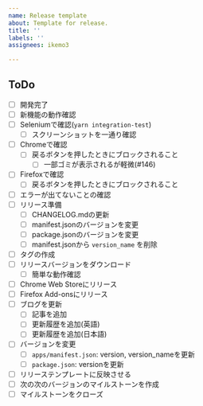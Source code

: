 ```yaml
---
name: Release template
about: Template for release.
title: ''
labels: ''
assignees: ikemo3

---
```


## ToDo

* [ ] 開発完了
* [ ] 新機能の動作確認
* [ ] Seleniumで確認(`yarn integration-test`)
    * [ ] スクリーンショットを一通り確認
* [ ] Chromeで確認
    * [ ] 戻るボタンを押したときにブロックされること
        * [ ] 一部ゴミが表示されるが軽微(#146)
* [ ] Firefoxで確認
    * [ ] 戻るボタンを押したときにブロックされること
* [ ] エラーが出てないことの確認
* [ ] リリース準備
    * [ ] CHANGELOG.mdの更新
    * [ ] manifest.jsonのバージョンを変更
    * [ ] package.jsonのバージョンを変更
    * [ ] manifest.jsonから `version_name` を削除
* [ ] タグの作成
* [ ] リリースバージョンをダウンロード
    * [ ] 簡単な動作確認
* [ ] Chrome Web Storeにリリース
* [ ] Firefox Add-onsにリリース
* [ ] ブログを更新
    * [ ] 記事を追加
    * [ ] 更新履歴を追加(英語)
    * [ ] 更新履歴を追加(日本語)
* [ ] バージョンを変更
    * [ ] `apps/manifest.json`: version, version_nameを更新
    * [ ] `package.json`: versionを更新
* [ ] リリーステンプレートに反映させる
* [ ] 次の次のバージョンのマイルストーンを作成
* [ ] マイルストーンをクローズ
